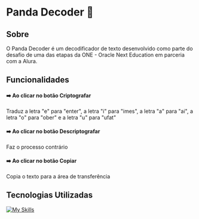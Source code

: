 <h1> Panda Decoder 🐼 </h1>

<h2>Sobre</h2> 
O Panda Decoder é um decodificador de texto desenvolvido como parte do desafio de uma das etapas da ONE - Oracle Next Education em parceria com a Alura.

<h2> Funcionalidades</h2>

#### ➡️ Ao clicar no botão Criptografar
Traduz a letra "e" para "enter", a letra "i" para "imes", a letra "a" para "ai", a letra "o" para "ober" e a letra "u" para "ufat"
#### ➡️ Ao clicar no botão Descriptografar
Faz o processo contrário
#### ➡️ Ao clicar no botão Copiar
 Copia o texto para a área de transferência

<h2>Tecnologias Utilizadas</h2>

[![My Skills](https://skillicons.dev/icons?i=js,html,css)](https://skillicons.dev)

